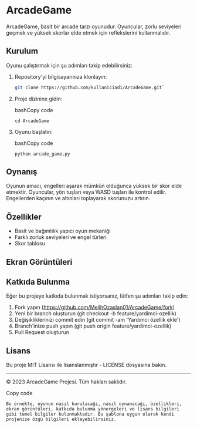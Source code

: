 
# ArcadeGame

ArcadeGame, basit bir arcade tarzı oyunudur. Oyuncular, zorlu seviyeleri geçmek ve yüksek skorlar elde etmek için reflekslerini kullanmalıdır.

## Kurulum

Oyunu çalıştırmak için şu adımları takip edebilirsiniz:

1. Repository'yi bilgisayarınıza klonlayın:

   ```bash
   git clone https://github.com/kullaniciadi/ArcadeGame.git` 

2.  Proje dizinine gidin:
    
    bashCopy code
    
    `cd ArcadeGame` 
    
3.  Oyunu başlatın:
    
    bashCopy code
    
    `python arcade_game.py` 
    

## Oynanış

Oyunun amacı, engelleri aşarak mümkün olduğunca yüksek bir skor elde etmektir. Oyuncular, yön tuşları veya WASD tuşları ile kontrol edilir. Engellerden kaçının ve altınları toplayarak skorunuzu artırın.

## Özellikler

-   Basit ve bağımlılık yapıcı oyun mekaniği
-   Farklı zorluk seviyeleri ve engel türleri
-   Skor tablosu

## Ekran Görüntüleri

## Katkıda Bulunma

Eğer bu projeye katkıda bulunmak istiyorsanız, lütfen şu adımları takip edin:

1.  Fork yapın (https://github.com/MelihOzaslan01/ArcadeGame/fork)
2.  Yeni bir branch oluşturun (git checkout -b feature/yardimci-ozellik)
3.  Değişikliklerinizi commit edin (git commit -am 'Yardımcı özellik ekle')
4.  Branch'inize push yapın (git push origin feature/yardimci-ozellik)
5.  Pull Request oluşturun

## Lisans

Bu proje MIT Lisansı ile lisanslanmıştır - LICENSE dosyasına bakın.

----------

© 2023 ArcadeGame Projesi. Tüm hakları saklıdır.

Copy code

 `Bu örnekte, oyunun nasıl kurulacağı, nasıl oynanacağı, özellikleri, ekran görüntüleri, katkıda bulunma yönergeleri ve lisans bilgileri gibi temel bilgiler bulunmaktadır. Bu şablona uygun olarak kendi projenize özgü bilgileri ekleyebilirsiniz.`
